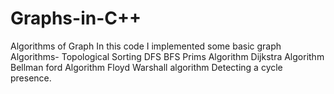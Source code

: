 # Graphs-in-C++
Algorithms of Graph
In this code I implemented some basic graph Algorithms-
Topological Sorting
DFS
BFS
Prims Algorithm
Dijkstra Algorithm
Bellman ford Algorithm
Floyd Warshall algorithm
Detecting a cycle presence.
